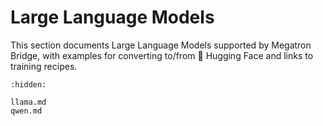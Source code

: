 # Large Language Models

This section documents Large Language Models supported by Megatron Bridge, with examples for converting to/from 🤗 Hugging Face and links to training recipes.

```{toctree}
:hidden:

llama.md
qwen.md
```